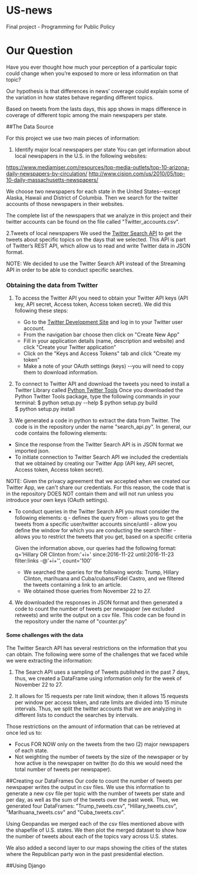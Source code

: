 # US-news
Final project - Programming for Public Policy

# Our Question

Have you ever thought how much your perception of a particular topic could change when you’re
exposed to more or less information on that topic?

Our hypothesis is that differences in news’ coverage could explain some of the variation in how states behave regarding different topics.

Based on tweets from the lasts days, this app shows in maps difference in coverage of different topic among the main newspapers per state.


##The Data Source

For this project we use two main pieces of information:

1. Identify major local newspapers per state
You can get information about local newspapers in the U.S. in the following websites:

https://www.mediamiser.com/resources/top-media-outlets/top-10-arizona-daily-newspapers-by-circulation/
http://www.cision.com/us/2010/05/top-10-daily-massachusetts-newspapers/

  We choose two newspapers for each state in the United States--except Alaska, Hawaii and District of Columbia.
  Then we search for the twitter accounts of those newspapers in their websites.

  The complete list of the newspapers that we analyze in this project and their twitter accounts can be found on the file called "Twitter_accounts.csv".

2.Tweets of local newspapers
We used the [Twitter Search API](https://dev.twitter.com/rest/public/search) to get the tweets about specific topics on the days that we selected. This API is part of Twitter’s REST API, which allow us to read and write Twitter data in JSON format.

NOTE: We decided to use the Twitter Search API instead of the Streaming API in order to be able to conduct specific searches.

### Obtaining the data from Twitter

1. To access the Twitter API you need to obtain your Twitter API keys (API key, API secret, Access token, Access token secret). We did this following these steps:
    * Go to the [Twitter Development Site](https://dev.twitter.com/) and log in to your Twitter user account.
    * From the navigation bar choose <Myapps> then click on "Create New App"
    * Fill in your application details (name, description and website) and click "Create your Twitter application"
    * Click on the "Keys and Access Tokens" tab and click "Create my token"
    * Make a note of your OAuth settings (keys) --you will need to copy them to download information.

2. To connect to Twitter API and download the tweets you need to install a Twitter Library called [Python Twitter Tools](https://pypi.python.org/pypi/twitter)
  Once you downloaded the Python Twitter Tools package, type the following commands in your terminal:
    $ python setup.py --help
    $ python setup.py build     
    $ python setup.py install

3. We generated a code in python to extract the data from Twitter. The code is in the repository under the name "search_api.py".
In general, our code contains the following elements:
  * Since the response from the Twitter Search API is in JSON format we imported json.
  * To initiate connection to Twitter Search API we included the credentials that we obtained by creating our Twitter App (API key, API secret, Access token, Access token secret).

  NOTE: Given the privacy agreement that we accepted when we created our Twitter App, we can't share our credentials. For this reason, the code that is in the repository DOES NOT contain them and will not run unless you introduce your own keys (OAuth settings).

  * To conduct queries in the Twitter Search API you must consider the following elements:
    q            -   defines the query
    from         -   allows you to get the tweets from a specific user/twitter accounts
    since/until  -   allow you define the window for which you are conducting the search
    filter       -   allows you to restrict the tweets that you get, based on a specific criteria

    Given the information above, our queries had the following format:
    q='Hillary OR Clinton from:'+i+' since:2016-11-22 until:2016-11-23 filter:links -@'+i+'', count='100'
    
      - We searched the queries for the following words: Trump, Hillary Clinton, marihuana and Cuba/cubans/Fidel Castro, 
      and we filtered the tweets containing a link to an article.
      - We obtained those queries from November 22 to 27.

4. We downloaded the responses in JSON format and then generated a code to count the number of tweets per newspaper (we excluded retweets) and write the output on a csv file. This code can be found in the repository under the name of "counter.py"


#### Some challenges with the data
The Twitter Search API has several restrictions on the information that you can obtain. The following were some of the challenges that we faced while we were extracting the information:

1. The Search API uses a sampling of Tweets published in the past 7 days, thus, we created a DataFrame using information only for the week of November 22 to 27.

2. It allows for 15 requests per rate limit window, then it allows 15 requests per window per access token, and rate limits are divided into 15 minute intervals. Thus, we split the twitter accounts that we are analyzing in different lists to conduct the searches by intervals.

Those restrictions on the amount of information that can be retrieved at once led us to:

  * Focus FOR NOW only on the tweets from the two (2) major newspapers of each state.
  * Not weighting the number of tweets by the size of the newspaper or by how active is the newspaper on twitter (to do this we would need the total number of tweets per newspaper).
  
##Creating our DataFrames
Our code to count the number of tweets per newspaper writes the output in csv files. We use this information to generate a new csv file per topic with the number of tweets per state and per day, as well as the sum of the tweets over the past week. Thus, we generated four DataFrames: "Trump_tweets.csv", "Hillary_tweets.csv", "Marihuana_tweets.csv" and "Cuba_tweets.csv".

Using Geopandas we merged each of the csv files mentioned above with the shapefile of U.S. states. We then plot the merged dataset to show how the number of tweets about each of the topics vary across U.S. states.

We also added a second layer to our maps showing the cities of the states where the Republican party won in the past presidential election.

##Using Django

